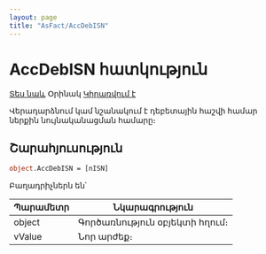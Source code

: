 ```yaml
---
layout: page
title: "AsFact/AccDebISN"
---
```


# AccDebISN հատկություն

[Տես նաև](Accdeb.md) Օրինակ [Կիրառվում է](../Asfact.md)

Վերադարձնում կամ նշանակում է դեբետային հաշվի համար ներքին նույնականացման համարը։

## Շարահյուսություն

```vb
object.AccDebISN = [nISN]
```

Բաղադրիչներն են՝

| Պարամետր | Նկարագրություն |
|--|--|
| object | Գործառնություն օբյեկտի հղում։ |
| vValue | Նոր արժեք։ |
